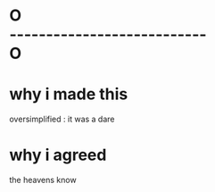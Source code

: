 # O</br>---------------------------</br>O  
# why i made this
oversimplified : it was a dare
# why i agreed
the heavens know
